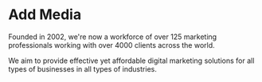 # Add Media

Founded in 2002, we're now a workforce of over 125 marketing professionals working with over 4000 clients across the world.

We aim to provide effective yet affordable digital marketing solutions for all types of businesses in all types of industries.